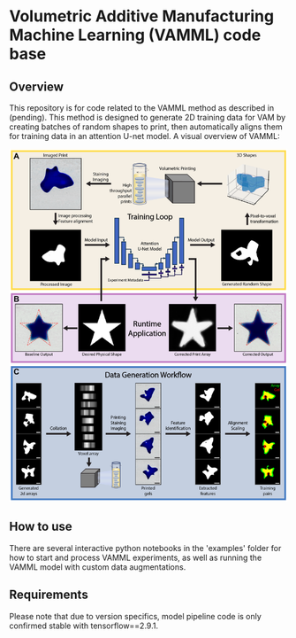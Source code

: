 # Volumetric Additive Manufacturing Machine Learning (VAMML) code base

## Overview
This repository is for code related to the VAMML method as described in (pending). This method is designed to generate 2D training data for VAM by creating batches of random shapes to print, then automatically aligns them for training data in an attention U-net model. A visual overview of VAMML:

![png](assets/Overview.png)

## How to use

There are several interactive python notebooks in the 'examples' folder for how to start and process VAMML experiments, as well as running the VAMML model with custom data augmentations.

## Requirements

Please note that due to version specifics, model pipeline code is only confirmed stable with tensorflow==2.9.1.

